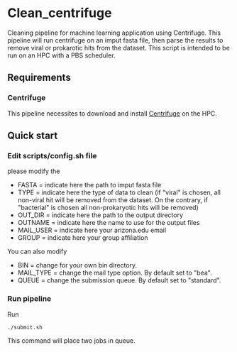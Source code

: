 # Clean_centrifuge
Cleaning pipeline for machine learning application using Centrifuge. This pipeline will run centrifuge on an imput fasta file, then parse the results to remove viral or prokarotic hits from the dataset.
This script is intended to be run on an HPC with a PBS scheduler.

## Requirements

### Centrifuge
This pipeline necessites to download and install [Centrifuge](https://github.com/infphilo/centrifuge) on the HPC. 

## Quick start

### Edit scripts/config.sh file

please modify the

  - FASTA = indicate here the path to imput fasta file
  - TYPE = indicate here the type of data to clean (if "viral" is chosen, all non-viral hit will be removed from the dataset. On the contrary, if "bacterial" is chosen all non-prokaryotic hits will be removed)
  - OUT_DIR = indicate here the path to the output directory
  - OUTNAME = indicate here the name to use for the output files
  - MAIL_USER = indicate here your arizona.edu email
  - GROUP = indicate here your group affiliation

You can also modify

  - BIN = change for your own bin directory.
  - MAIL_TYPE = change the mail type option. By default set to "bea".
  - QUEUE = change the submission queue. By default set to "standard".
  
  ### Run pipeline
  
  Run 
  ```bash
  ./submit.sh
  ```
  This command will place two jobs in queue.
  
